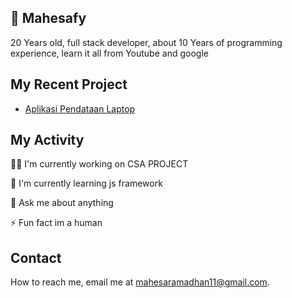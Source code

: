 ## 🚀 Mahesafy
20 Years old, full stack developer, about 10 Years of programming experience, learn it all from Youtube and google

## My Recent Project

 - [Aplikasi Pendataan Laptop](https://github.com/mahesafy/PEMWEBUASSem1)

## My Activity
👩‍💻 I'm currently working on CSA PROJECT

🧠 I'm currently learning js framework

💬 Ask me about anything

⚡️ Fun fact im a human


## Contact

How to reach me, email me at mahesaramadhan11@gmail.com.

